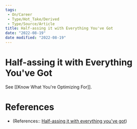 ```yaml
---
tags:
 - On/Career
 - Type/Hot_Take/Derived
 - Type/Source/Article
title: Half-assing it with Everything You've Got
date: "2022-08-19"
date modified: "2022-08-19"
---
```


# Half-assing it with Everything You've Got
See [[Know What You're Optimizing For]].

# References
- (References:: [Half-assing it with everything you've got](https://mindingourway.com/half-assing-it-with-everything-youve-got/))
